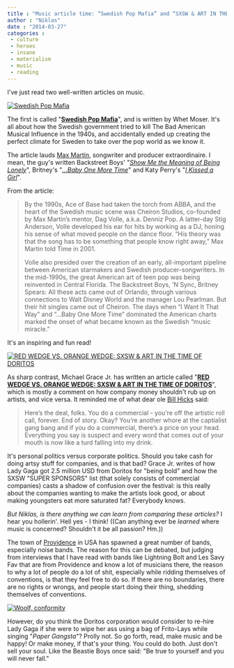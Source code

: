 ```yaml
---
title : "Music article time: “Swedish Pop Mafia” and “SXSW & ART IN THE TIME OF DORITOS”"
author : "Niklas"
date : "2014-03-27"
categories : 
 - culture
 - heroes
 - insane
 - materialism
 - music
 - reading
---
```


I've just read two well-written articles on music.

[![Swedish Pop Mafia](https://niklasblog.com/wp-content/2014-03-27_1311.png)](https://niklasblog.com/wp-content/2014-03-27_1311.png)

The first is called "[**Swedish Pop Mafia**](http://www.psmag.com/navigation/books-and-culture/swedish-pop-mafia-music-world-influence-73966)", and is written by Whet Moser. It's all about how the Swedish government tried to kill The Bad American Musical Influence in the 1940s, and accidentally ended up creating the perfect climate for Sweden to take over the pop world as we know it.

The article lauds [Max Martin](https://en.wikipedia.org/wiki/Max_Martin), songwriter and producer extraordinaire. I mean, the guy's written Backstreet Boys' "_[Show Me the Meaning of Being Lonely](https://en.wikipedia.org/wiki/Show_Me_the_Meaning_of_Being_Lonely)_", Britney's "_[...Baby One More Time](https://en.wikipedia.org/wiki/...Baby_One_More_Time)_" and Katy Perry's "_[I Kissed a Girl](https://en.wikipedia.org/wiki/I_Kissed_a_Girl)_".

From the article:

> By the 1990s, Ace of Base had taken the torch from ABBA, and the heart of the Swedish music scene was Cheiron Studios, co-founded by Max Martin’s mentor, Dag Volle, a.k.a. Denniz Pop. A latter-day Stig Anderson, Volle developed his ear for hits by working as a DJ, honing his sense of what moved people on the dance floor. “His theory was that the song has to be something that people know right away,” Max Martin told Time in 2001.
> 
> Volle also presided over the creation of an early, all-important pipeline between American starmakers and Swedish producer-songwriters. In the mid-1990s, the great American art of teen pop was being reinvented in Central Florida. The Backstreet Boys, ’N Sync, Britney Spears: All these acts came out of Orlando, through various connections to Walt Disney World and the manager Lou Pearlman. But their hit singles came out of Cheiron. The days when “I Want It That Way” and “…Baby One More Time” dominated the American charts marked the onset of what became known as the Swedish “music miracle.”

It's an inspiring and fun read!

[![RED WEDGE VS. ORANGE WEDGE: SXSW & ART IN THE TIME OF DORITOS](https://niklasblog.com/wp-content/2014-03-27_13131.png)](https://niklasblog.com/wp-content/2014-03-27_13131.png)

As sharp contrast, Michael Grace Jr. has written an article called "[**RED WEDGE VS. ORANGE WEDGE: SXSW & ART IN THE TIME OF DORITOS**](http://ionmagazine.ca/culture/red-wedge-vs-orange-wedge-sxsw-and-art-in-the-time-of-doritos)", which is mostly a comment on how company money shouldn't rub up on artists, and vice versa. It reminded me of what dear ole [Bill Hicks](https://en.wikipedia.org/wiki/Bill_Hicks) said:

> Here’s the deal, folks. You do a commercial - you’re off the artistic roll call, forever. End of story. Okay? You’re another whore at the captialist gang bang and if you do a commercial, there’s a price on your head. Everything you say is suspect and every word that comes out of your mouth is now like a turd falling into my drink.

It's personal politics versus corporate politics. Should you take cash for doing artsy stuff for companies, and is that bad? Grace Jr. writes of how Lady Gaga got 2.5 million USD from Doritos for "being bold" and how the SXSW "SUPER SPONSORS" list (that solely consists of commercial companies) casts a shadow of confusion over the festival: is this really about the companies wanting to make the artists look good, or about making youngsters eat more saturated fat? Everybody knows.

_But Niklas, is there anything we can learn from comparing these articles?_ I hear you hollerin'. Hell yes - I think! ((Can anything ever be _learned_ where music is concerned? Shouldn't it be all passion? Hm.))

The town of [Providence](https://en.wikipedia.org/wiki/Providence,_Rhode_Island) in USA has spawned a great number of bands, especially noise bands. The reason for this can be debated, but judging from interviews that I have read with bands like Lightning Bolt and Les Savy Fav that are from Providence and know a lot of musicians there, the reason to why a lot of people do a lot of shit, especially while ridding themselves of conventions, is that they feel free to do so. If there are no boundaries, there are no rights or wrongs, and people start doing their thing, shedding themselves of conventions.

[![Woolf, conformity](https://niklasblog.com/wp-content/2014-03-27_1443.png)](https://niklasblog.com/wp-content/2014-03-27_1443.png)

However, do you think the Doritos corporation would consider to re-hire Lady Gaga if she were to wipe her ass using a bag of Frito-Lays while singing "_Paper Gangsta_"? Prolly not. So go forth, read, make music and be happy! Or make money, if that's your thing. You could do both. Just don't sell your soul. Like the Beastie Boys once said: "Be true to yourself and you will never fall."
